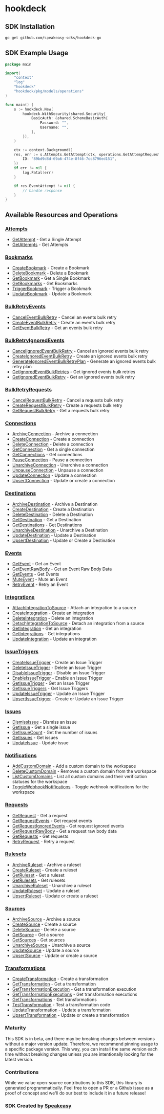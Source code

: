 # hookdeck

<!-- Start SDK Installation -->
## SDK Installation

```bash
go get github.com/speakeasy-sdks/hookdeck-go
```
<!-- End SDK Installation -->

## SDK Example Usage
<!-- Start SDK Example Usage -->
```go
package main

import(
	"context"
	"log"
	"hookdeck"
	"hookdeck/pkg/models/operations"
)

func main() {
    s := hookdeck.New(
        hookdeck.WithSecurity(shared.Security{
            BasicAuth: &shared.SchemeBasicAuth{
                Password: "",
                Username: "",
            },
        }),
    )

    ctx := context.Background()
    res, err := s.Attempts.GetAttempt(ctx, operations.GetAttemptRequest{
        ID: "89bd9d8d-69a6-474e-8f46-7cc8796ed151",
    })
    if err != nil {
        log.Fatal(err)
    }

    if res.EventAttempt != nil {
        // handle response
    }
}
```
<!-- End SDK Example Usage -->

<!-- Start SDK Available Operations -->
## Available Resources and Operations


### [Attempts](docs/sdks/attempts/README.md)

* [GetAttempt](docs/sdks/attempts/README.md#getattempt) - Get a Single Attempt
* [GetAttempts](docs/sdks/attempts/README.md#getattempts) - Get Attempts

### [Bookmarks](docs/sdks/bookmarks/README.md)

* [CreateBookmark](docs/sdks/bookmarks/README.md#createbookmark) - Create a Bookmark
* [DeleteBookmark](docs/sdks/bookmarks/README.md#deletebookmark) - Delete a Bookmark
* [GetBookmark](docs/sdks/bookmarks/README.md#getbookmark) - Get a Single Bookmark
* [GetBookmarks](docs/sdks/bookmarks/README.md#getbookmarks) - Get Bookmarks
* [TriggerBookmark](docs/sdks/bookmarks/README.md#triggerbookmark) - Trigger a Bookmark
* [UpdateBookmark](docs/sdks/bookmarks/README.md#updatebookmark) - Update a Bookmark

### [BulkRetryEvents](docs/sdks/bulkretryevents/README.md)

* [CancelEventBulkRetry](docs/sdks/bulkretryevents/README.md#canceleventbulkretry) - Cancel an events bulk retry
* [CreateEventBulkRetry](docs/sdks/bulkretryevents/README.md#createeventbulkretry) - Create an events bulk retry
* [GetEventBulkRetry](docs/sdks/bulkretryevents/README.md#geteventbulkretry) - Get an events bulk retry

### [BulkRetryIgnoredEvents](docs/sdks/bulkretryignoredevents/README.md)

* [CancelIgnoredEventBulkRetry](docs/sdks/bulkretryignoredevents/README.md#cancelignoredeventbulkretry) - Cancel an ignored events bulk retry
* [CreateIgnoredEventBulkRetry](docs/sdks/bulkretryignoredevents/README.md#createignoredeventbulkretry) - Create an ignored events bulk retry
* [GenerateIgnoredEventBulkRetryPlan](docs/sdks/bulkretryignoredevents/README.md#generateignoredeventbulkretryplan) - Generate an ignored events bulk retry plan
* [GetIgnoredEventBulkRetries](docs/sdks/bulkretryignoredevents/README.md#getignoredeventbulkretries) - Get ignored events bulk retries
* [GetIgnoredEventBulkRetry](docs/sdks/bulkretryignoredevents/README.md#getignoredeventbulkretry) - Get an ignored events bulk retry

### [BulkRetryRequests](docs/sdks/bulkretryrequests/README.md)

* [CancelRequestBulkRetry](docs/sdks/bulkretryrequests/README.md#cancelrequestbulkretry) - Cancel a requests bulk retry
* [CreateRequestBulkRetry](docs/sdks/bulkretryrequests/README.md#createrequestbulkretry) - Create a requests bulk retry
* [GetRequestBulkRetry](docs/sdks/bulkretryrequests/README.md#getrequestbulkretry) - Get a requests bulk retry

### [Connections](docs/sdks/connections/README.md)

* [ArchiveConnection](docs/sdks/connections/README.md#archiveconnection) - Archive a connection
* [CreateConnection](docs/sdks/connections/README.md#createconnection) - Create a connection
* [DeleteConnection](docs/sdks/connections/README.md#deleteconnection) - Delete a connection
* [GetConnection](docs/sdks/connections/README.md#getconnection) - Get a single connection
* [GetConnections](docs/sdks/connections/README.md#getconnections) - Get connections
* [PauseConnection](docs/sdks/connections/README.md#pauseconnection) - Pause a connection
* [UnarchiveConnection](docs/sdks/connections/README.md#unarchiveconnection) - Unarchive a connection
* [UnpauseConnection](docs/sdks/connections/README.md#unpauseconnection) - Unpause a connection
* [UpdateConnection](docs/sdks/connections/README.md#updateconnection) - Update a connection
* [UpsertConnection](docs/sdks/connections/README.md#upsertconnection) - Update or create a connection

### [Destinations](docs/sdks/destinations/README.md)

* [ArchiveDestination](docs/sdks/destinations/README.md#archivedestination) - Archive a Destination
* [CreateDestination](docs/sdks/destinations/README.md#createdestination) - Create a Destination
* [DeleteDestination](docs/sdks/destinations/README.md#deletedestination) - Delete a Destination
* [GetDestination](docs/sdks/destinations/README.md#getdestination) - Get a Destination
* [GetDestinations](docs/sdks/destinations/README.md#getdestinations) - Get Destinations
* [UnarchiveDestination](docs/sdks/destinations/README.md#unarchivedestination) - Unarchive a Destination
* [UpdateDestination](docs/sdks/destinations/README.md#updatedestination) - Update a Destination
* [UpsertDestination](docs/sdks/destinations/README.md#upsertdestination) - Update or Create a Destination

### [Events](docs/sdks/events/README.md)

* [GetEvent](docs/sdks/events/README.md#getevent) - Get an Event
* [GetEventRawBody](docs/sdks/events/README.md#geteventrawbody) - Get an Event Raw Body Data
* [GetEvents](docs/sdks/events/README.md#getevents) - Get Events
* [MuteEvent](docs/sdks/events/README.md#muteevent) - Mute an Event
* [RetryEvent](docs/sdks/events/README.md#retryevent) - Retry an Event

### [Integrations](docs/sdks/integrations/README.md)

* [AttachIntegrationToSource](docs/sdks/integrations/README.md#attachintegrationtosource) - Attach an integration to a source
* [CreateIntegration](docs/sdks/integrations/README.md#createintegration) - Create an integration
* [DeleteIntegration](docs/sdks/integrations/README.md#deleteintegration) - Delete an integration
* [DetachIntegrationToSource](docs/sdks/integrations/README.md#detachintegrationtosource) - Detach an integration from a source
* [GetIntegration](docs/sdks/integrations/README.md#getintegration) - Get an integration
* [GetIntegrations](docs/sdks/integrations/README.md#getintegrations) - Get integrations
* [UpdateIntegration](docs/sdks/integrations/README.md#updateintegration) - Update an integration

### [IssueTriggers](docs/sdks/issuetriggers/README.md)

* [CreateIssueTrigger](docs/sdks/issuetriggers/README.md#createissuetrigger) - Create an Issue Trigger
* [DeleteIssueTrigger](docs/sdks/issuetriggers/README.md#deleteissuetrigger) - Delete an Issue Trigger
* [DisableIssueTrigger](docs/sdks/issuetriggers/README.md#disableissuetrigger) - Disable an Issue Trigger
* [EnableIssueTrigger](docs/sdks/issuetriggers/README.md#enableissuetrigger) - Enable an Issue Trigger
* [GetIssueTrigger](docs/sdks/issuetriggers/README.md#getissuetrigger) - Get an Issue Trigger
* [GetIssueTriggers](docs/sdks/issuetriggers/README.md#getissuetriggers) - Get Issue Triggers
* [UpdateIssueTrigger](docs/sdks/issuetriggers/README.md#updateissuetrigger) - Update an Issue Trigger
* [UpsertIssueTrigger](docs/sdks/issuetriggers/README.md#upsertissuetrigger) - Create or Update an Issue Trigger

### [Issues](docs/sdks/issues/README.md)

* [DismissIssue](docs/sdks/issues/README.md#dismississue) - Dismiss an issue
* [GetIssue](docs/sdks/issues/README.md#getissue) - Get a single issue
* [GetIssueCount](docs/sdks/issues/README.md#getissuecount) - Get the number of issues
* [GetIssues](docs/sdks/issues/README.md#getissues) - Get issues
* [UpdateIssue](docs/sdks/issues/README.md#updateissue) - Update issue

### [Notifications](docs/sdks/notifications/README.md)

* [AddCustomDomain](docs/sdks/notifications/README.md#addcustomdomain) - Add a custom domain to the workspace
* [DeleteCustomDomain](docs/sdks/notifications/README.md#deletecustomdomain) - Removes a custom domain from the workspace
* [ListCustomDomains](docs/sdks/notifications/README.md#listcustomdomains) - List all custom domains and their verification statuses for the workspace
* [ToggleWebhookNotifications](docs/sdks/notifications/README.md#togglewebhooknotifications) - Toggle webhook notifications for the workspace

### [Requests](docs/sdks/requests/README.md)

* [GetRequest](docs/sdks/requests/README.md#getrequest) - Get a request
* [GetRequestEvents](docs/sdks/requests/README.md#getrequestevents) - Get request events
* [GetRequestIgnoredEvents](docs/sdks/requests/README.md#getrequestignoredevents) - Get request ignored events
* [GetRequestRawBody](docs/sdks/requests/README.md#getrequestrawbody) - Get a request raw body data
* [GetRequests](docs/sdks/requests/README.md#getrequests) - Get requests
* [RetryRequest](docs/sdks/requests/README.md#retryrequest) - Retry a request

### [Rulesets](docs/sdks/rulesets/README.md)

* [ArchiveRuleset](docs/sdks/rulesets/README.md#archiveruleset) - Archive a ruleset
* [CreateRuleset](docs/sdks/rulesets/README.md#createruleset) - Create a ruleset
* [GetRuleset](docs/sdks/rulesets/README.md#getruleset) - Get a ruleset
* [GetRulesets](docs/sdks/rulesets/README.md#getrulesets) - Get rulesets
* [UnarchiveRuleset](docs/sdks/rulesets/README.md#unarchiveruleset) - Unarchive a ruleset
* [UpdateRuleset](docs/sdks/rulesets/README.md#updateruleset) - Update a ruleset
* [UpsertRuleset](docs/sdks/rulesets/README.md#upsertruleset) - Update or create a ruleset

### [Sources](docs/sdks/sources/README.md)

* [ArchiveSource](docs/sdks/sources/README.md#archivesource) - Archive a source
* [CreateSource](docs/sdks/sources/README.md#createsource) - Create a source
* [DeleteSource](docs/sdks/sources/README.md#deletesource) - Delete a source
* [GetSource](docs/sdks/sources/README.md#getsource) - Get a source
* [GetSources](docs/sdks/sources/README.md#getsources) - Get sources
* [UnarchiveSource](docs/sdks/sources/README.md#unarchivesource) - Unarchive a source
* [UpdateSource](docs/sdks/sources/README.md#updatesource) - Update a source
* [UpsertSource](docs/sdks/sources/README.md#upsertsource) - Update or create a source

### [Transformations](docs/sdks/transformations/README.md)

* [CreateTransformation](docs/sdks/transformations/README.md#createtransformation) - Create a transformation
* [GetTransformation](docs/sdks/transformations/README.md#gettransformation) - Get a transformation
* [GetTransformationExecution](docs/sdks/transformations/README.md#gettransformationexecution) - Get a transformation execution
* [GetTransformationExecutions](docs/sdks/transformations/README.md#gettransformationexecutions) - Get transformation executions
* [GetTransformations](docs/sdks/transformations/README.md#gettransformations) - Get transformations
* [TestTransformation](docs/sdks/transformations/README.md#testtransformation) - Test a transformation code
* [UpdateTransformation](docs/sdks/transformations/README.md#updatetransformation) - Update a transformation
* [UpsertTransformation](docs/sdks/transformations/README.md#upserttransformation) - Update or create a transformation
<!-- End SDK Available Operations -->

### Maturity

This SDK is in beta, and there may be breaking changes between versions without a major version update. Therefore, we recommend pinning usage
to a specific package version. This way, you can install the same version each time without breaking changes unless you are intentionally
looking for the latest version.

### Contributions

While we value open-source contributions to this SDK, this library is generated programmatically.
Feel free to open a PR or a Github issue as a proof of concept and we'll do our best to include it in a future release!

### SDK Created by [Speakeasy](https://docs.speakeasyapi.dev/docs/using-speakeasy/client-sdks)
